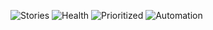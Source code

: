 ![Stories](https://img.shields.io/badge/Stories-95-blue) ![Health](https://img.shields.io/badge/Health-89.3%25-green) ![Prioritized](https://img.shields.io/badge/Prioritized-13-purple) ![Automation](https://img.shields.io/badge/Automation-0.0%25-orange)